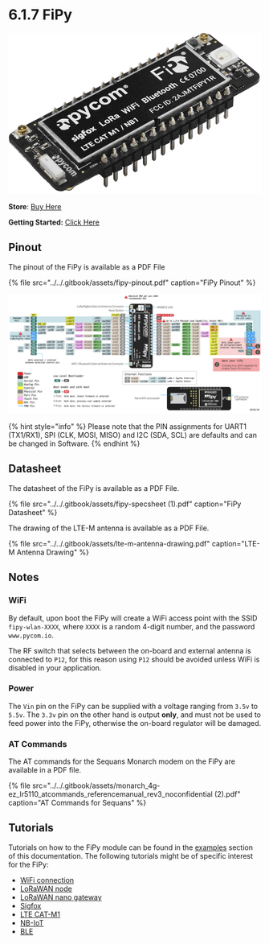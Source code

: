 # 6.1.7 FiPy

![](../../.gitbook/assets/fipy%20%281%29.png)

**Store**: [Buy Here](http://www.pycom.io/fipy)

**Getting Started:** [Click Here](https://docs.pycom.io/chapter/gettingstarted/connection/fipy.html)

## Pinout

The pinout of the FiPy is available as a PDF File

{% file src="../../.gitbook/assets/fipy-pinout.pdf" caption="FiPy Pinout" %}

![](../../.gitbook/assets/fipy-pinout.png)

{% hint style="info" %}
Please note that the PIN assignments for UART1 \(TX1/RX1\), SPI \(CLK, MOSI, MISO\) and I2C \(SDA, SCL\) are defaults and can be changed in Software.
{% endhint %}

## Datasheet

The datasheet of the FiPy is available as a PDF File.

{% file src="../../.gitbook/assets/fipy-specsheet \(1\).pdf" caption="FiPy Datasheet" %}

The drawing of the LTE-M antenna is available as a PDF File.

{% file src="../../.gitbook/assets/lte-m-antenna-drawing.pdf" caption="LTE-M Antenna Drawing" %}

## Notes

### WiFi

By default, upon boot the FiPy will create a WiFi access point with the SSID `fipy-wlan-XXXX`, where `XXXX` is a random 4-digit number, and the password `www.pycom.io`.

The RF switch that selects between the on-board and external antenna is connected to `P12`, for this reason using `P12` should be avoided unless WiFi is disabled in your application.

### Power

The `Vin` pin on the FiPy can be supplied with a voltage ranging from `3.5v` to `5.5v`. The `3.3v` pin on the other hand is output **only**, and must not be used to feed power into the FiPy, otherwise the on-board regulator will be damaged.

### AT Commands

The AT commands for the Sequans Monarch modem on the FiPy are available in a PDF file.

{% file src="../../.gitbook/assets/monarch\_4g-ez\_lr5110\_atcommands\_referencemanual\_rev3\_noconfidential \(2\).pdf" caption="AT Commands for Sequans" %}

## Tutorials

Tutorials on how to the FiPy module can be found in the [examples](../../tutorials-and-examples/tutorials.md) section of this documentation. The following tutorials might be of specific interest for the FiPy:

* [WiFi connection](../../tutorials-and-examples/all/wlan.md)
* [LoRaWAN node](../../tutorials-and-examples/lora/lorawan-abp.md)
* [LoRaWAN nano gateway](../../tutorials-and-examples/lora/lorawan-nano-gateway.md)
* [Sigfox](../../tutorials-and-examples/sigfox.md)
* [LTE CAT-M1](../../tutorials-and-examples/lte/cat_m1.md)
* [NB-IoT](../../tutorials-and-examples/lte/nb_iot.md)
* [BLE](../../tutorials-and-examples/all/ble.md)

